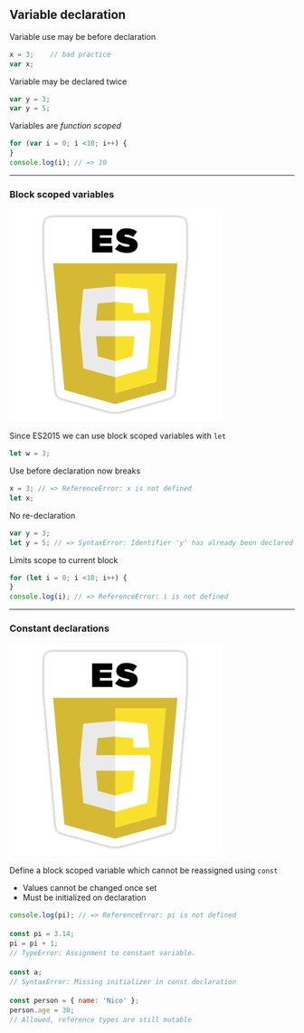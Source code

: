 ## Variable declaration

Variable use may be before declaration

```javascript
x = 3; 	  // bad practice
var x;
```

Variable may be declared twice

```javascript
var y = 3;
var y = 5;
```

Variables are *function scoped*

```javascript
for (var i = 0; i <10; i++) {
}
console.log(i); // => 10
```

---

### Block scoped variables

![es6](resources/es6.png)<!-- .element class="emblem"  -->

Since ES2015 we can use block scoped variables with `let`

```javascript
let w = 3;
```

Use before declaration now breaks <!-- .element class="fragment" data-fragment-index="1" -->

```javascript
x = 3; // => ReferenceError: x is not defined
let x;
```
<!-- .element class="fragment" data-fragment-index="1" -->

No re-declaration<!-- .element class="fragment" data-fragment-index="2" -->

```javascript
var y = 3;
let y = 5; // => SyntaxError: Identifier 'y' has already been declared
```
<!-- .element class="fragment" data-fragment-index="2" -->

Limits scope to current block <!-- .element class="fragment" data-fragment-index="3" -->

```javascript
for (let i = 0; i <10; i++) {
}
console.log(i); // => ReferenceError: i is not defined
```
<!-- .element class="fragment" data-fragment-index="3" -->

---

### Constant declarations

![es6](resources/es6.png)<!-- .element class="emblem"  -->

Define a block scoped variable which cannot be reassigned using `const`
* Values cannot be changed once set
* Must be initialized on declaration

```javascript
console.log(pi); // => ReferenceError: pi is not defined

const pi = 3.14;
pi = pi + 1;
// TypeError: Assignment to constant variable.

const a;
// SyntaxError: Missing initializer in const declaration

const person = { name: 'Nico' };
person.age = 30;
// Allowed, reference types are still mutable
```
